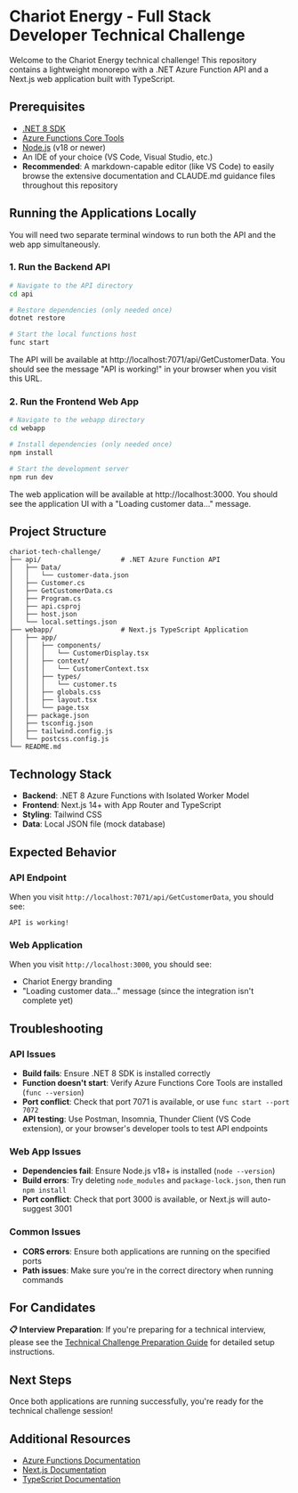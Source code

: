 # Chariot Energy - Full Stack Developer Technical Challenge

Welcome to the Chariot Energy technical challenge! This repository contains a lightweight monorepo with a .NET Azure Function API and a Next.js web application built with TypeScript.

## Prerequisites

- [.NET 8 SDK](https://dotnet.microsoft.com/en-us/download/dotnet/8.0)
- [Azure Functions Core Tools](https://learn.microsoft.com/en-us/azure/azure-functions/functions-run-local)
- [Node.js](https://nodejs.org/) (v18 or newer)
- An IDE of your choice (VS Code, Visual Studio, etc.)
- **Recommended**: A markdown-capable editor (like VS Code) to easily browse the extensive documentation and CLAUDE.md guidance files throughout this repository

## Running the Applications Locally

You will need two separate terminal windows to run both the API and the web app simultaneously.

### 1. Run the Backend API

```bash
# Navigate to the API directory
cd api

# Restore dependencies (only needed once)
dotnet restore

# Start the local functions host
func start
```

The API will be available at http://localhost:7071/api/GetCustomerData. You should see the message "API is working!" in your browser when you visit this URL.

### 2. Run the Frontend Web App

```bash
# Navigate to the webapp directory
cd webapp

# Install dependencies (only needed once)
npm install

# Start the development server
npm run dev
```

The web application will be available at http://localhost:3000. You should see the application UI with a "Loading customer data..." message.

## Project Structure

```
chariot-tech-challenge/
├── api/                    # .NET Azure Function API
│   ├── Data/
│   │   └── customer-data.json
│   ├── Customer.cs
│   ├── GetCustomerData.cs
│   ├── Program.cs
│   ├── api.csproj
│   ├── host.json
│   └── local.settings.json
├── webapp/                 # Next.js TypeScript Application
│   ├── app/
│   │   ├── components/
│   │   │   └── CustomerDisplay.tsx
│   │   ├── context/
│   │   │   └── CustomerContext.tsx
│   │   ├── types/
│   │   │   └── customer.ts
│   │   ├── globals.css
│   │   ├── layout.tsx
│   │   └── page.tsx
│   ├── package.json
│   ├── tsconfig.json
│   ├── tailwind.config.js
│   └── postcss.config.js
└── README.md
```

## Technology Stack

- **Backend**: .NET 8 Azure Functions with Isolated Worker Model
- **Frontend**: Next.js 14+ with App Router and TypeScript
- **Styling**: Tailwind CSS
- **Data**: Local JSON file (mock database)

## Expected Behavior

### API Endpoint
When you visit `http://localhost:7071/api/GetCustomerData`, you should see:
```
API is working!
```

### Web Application
When you visit `http://localhost:3000`, you should see:
- Chariot Energy branding
- "Loading customer data..." message (since the integration isn't complete yet)

## Troubleshooting

### API Issues
- **Build fails**: Ensure .NET 8 SDK is installed correctly
- **Function doesn't start**: Verify Azure Functions Core Tools are installed (`func --version`)
- **Port conflict**: Check that port 7071 is available, or use `func start --port 7072`
- **API testing**: Use Postman, Insomnia, Thunder Client (VS Code extension), or your browser's developer tools to test API endpoints

### Web App Issues
- **Dependencies fail**: Ensure Node.js v18+ is installed (`node --version`)
- **Build errors**: Try deleting `node_modules` and `package-lock.json`, then run `npm install`
- **Port conflict**: Check that port 3000 is available, or Next.js will auto-suggest 3001

### Common Issues
- **CORS errors**: Ensure both applications are running on the specified ports
- **Path issues**: Make sure you're in the correct directory when running commands

## For Candidates

**📋 Interview Preparation**: If you're preparing for a technical interview, please see the [Technical Challenge Preparation Guide](docs/technical-challenge_preparation-guide.md) for detailed setup instructions.

## Next Steps

Once both applications are running successfully, you're ready for the technical challenge session!

## Additional Resources

- [Azure Functions Documentation](https://docs.microsoft.com/en-us/azure/azure-functions/)
- [Next.js Documentation](https://nextjs.org/docs)
- [TypeScript Documentation](https://www.typescriptlang.org/docs/)